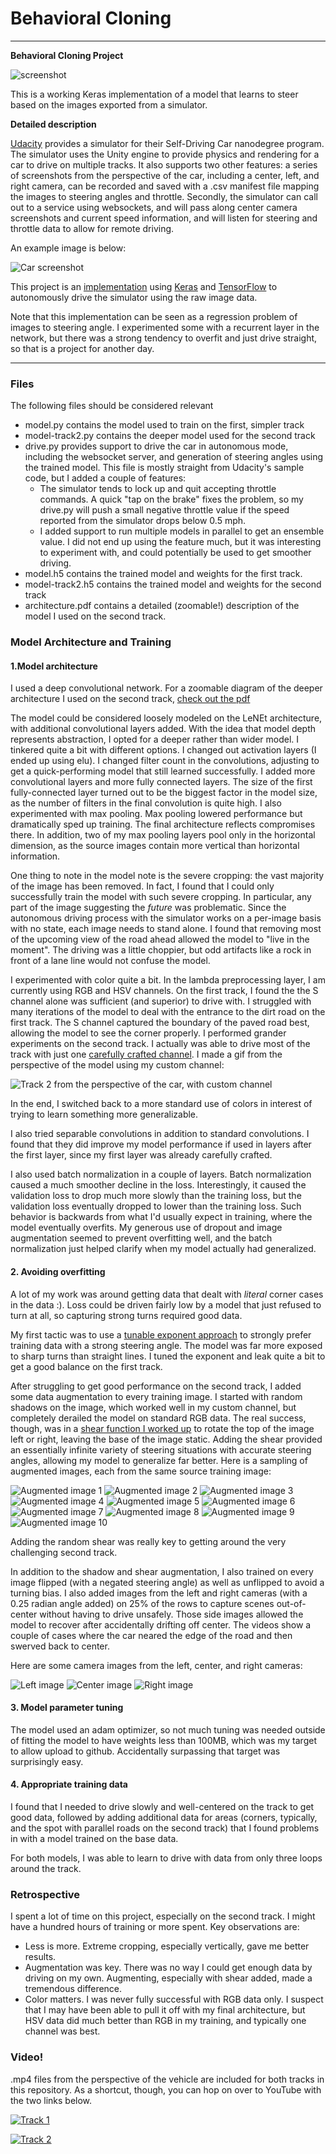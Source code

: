 # **Behavioral Cloning** 

---

**Behavioral Cloning Project**

![screenshot][screenshot]

This is a working Keras implementation of a model that learns to steer
based on the images exported from a simulator.

**Detailed description**

[Udacity](https://www.udacity.com/) provides a simulator for their Self-Driving Car nanodegree program.
The simulator uses the Unity engine to provide physics and rendering for a car to drive on multiple tracks. It also supports two other features: a series of screenshots from the perspective of the car, including a center, left, and right camera, can be recorded and saved with a .csv manifest file mapping the images to steering angles and throttle. Secondly, the simulator can call out to a service using websockets, and will pass along center camera screenshots and current speed information, and will listen for steering and throttle data to allow for remote driving.

An example image is below:

![Car screenshot][Car screenshot]

This project is an [implementation](https://github.com/gardenermike/behavioral-cloning/blob/master/model.py) using [Keras](https://keras.io/) and [TensorFlow](https://www.tensorflow.org/) to autonomously drive the simulator using the raw image data.

Note that this implementation can be seen as a regression problem of images to steering angle. I experimented some with a recurrent layer in the network, but there was a strong tendency to overfit and just drive straight, so that is a project for another day.


[//]: # (Image References)

[Car screenshot]: ./images/center_2017_07_19_14_59_55_829.jpg "Example data"
[Narrow image]: ./images/output.jpg "Narrow slice of image"
[Augmented image 1]: ./images/output_0.jpg "Augmented image 1"
[Augmented image 2]: ./images/output_1.jpg "Augmented image 2"
[Augmented image 3]: ./images/output_2.jpg "Augmented image 3"
[Augmented image 4]: ./images/output_3.jpg "Augmented image 4"
[Augmented image 5]: ./images/output_4.jpg "Augmented image 5"
[Augmented image 6]: ./images/output_5.jpg "Augmented image 6"
[Augmented image 7]: ./images/output_6.jpg "Augmented image 7"
[Augmented image 8]: ./images/output_7.jpg "Augmented image 8"
[Augmented image 9]: ./images/output_8.jpg "Augmented image 9"
[Augmented image 10]: ./images/output_9.jpg "Augmented image 10"
[gif_as_model]: ./images/track_2_as_model.gif "Track 2 as model"
[screenshot]: ./images/screenshot.png "Screenshot"
[left_image]: ./images/left_2017_06_23_12_57_27_008.jpg "Left image"
[center_image]: ./images/center_2017_06_23_12_57_27_008.jpg "Center image"
[right_image]: ./images/right_2017_06_23_12_57_27_008.jpg "Right image"

---
### Files

The following files should be considered relevant
* model.py contains the model used to train on the first, simpler track
* model-track2.py contains the deeper model used for the second track
* drive.py provides support to drive the car in autonomous mode, including the websocket server, and generation of steering angles using the trained model. This file is mostly straight from Udacity's sample code, but I added a couple of features:
  - The simulator tends to lock up and quit accepting throttle commands. A quick "tap on the brake" fixes the problem, so my drive.py will push a small negative throttle value if the speed reported from the simulator drops below 0.5 mph.
  - I added support to run multiple models in parallel to get an ensemble value. I did not end up using the feature much, but it was interesting to experiment with, and could potentially be used to get smoother driving.
* model.h5 contains the trained model and weights for the first track.
* model-track2.h5 contains the trained model and weights for the second track
* architecture.pdf contains a detailed (zoomable!) description of the model I used on the second track.


### Model Architecture and Training

#### 1.Model architecture

I used a deep convolutional network. For a zoomable diagram of the deeper architecture I used on the second track, [check out the pdf](https://raw.githubusercontent.com/gardenermike/behavioral-cloning/master/architecture.pdf)

The model could be considered loosely modeled on the LeNEt architecture, with additional convolutional layers added. With the idea that model depth represents abstraction, I opted for a deeper rather than wider model. I tinkered quite a bit with different options. I changed out activation layers (I ended up using elu). I changed filter count in the convolutions, adjusting to get a quick-performing model that still learned successfully. I added more convolutional layers and more fully connected layers. The size of the first fully-connected layer turned out to be the biggest factor in the model size, as the number of filters in the final convolution is quite high. I also experimented with max pooling. Max pooling lowered performance but dramatically sped up training. The final architecture reflects compromises there. In addition, two of my max pooling layers pool only in the horizontal dimension, as the source images contain more vertical than horizontal information.

One thing to note in the model note is the severe cropping: the vast majority of the image has been removed. In fact, I found that I could only successfully train the model with such severe cropping. In particular, any part of the image suggesting the _future_ was problematic. Since the autonomous driving process with the simulator works on a per-image basis with no state, each image needs to stand alone. I found that removing most of the upcoming view of the road ahead allowed the model to "live in the moment". The driving was a little choppier, but odd artifacts like a rock in front of a lane line would not confuse the model.

I experimented with color quite a bit. In the lambda preprocessing layer, I am currently using RGB and HSV channels. On the first track, I found the the S channel alone was sufficient (and superior) to drive with. I struggled with many iterations of the model to deal with the entrance to the dirt road on the first track. The S channel captured the boundary of the paved road best, allowing the model to see the corner properly.
I performed grander experiments on the second track. I actually was able to drive most of the track with just one [carefully crafted channel](https://github.com/gardenermike/behavioral-cloning/blob/master/model-track2.py#L217).
I made a gif from the perspective of the model using my custom channel:

![Track 2 from the perspective of the car, with custom channel][gif_as_model]

In the end, I switched back to a more standard use of colors in interest of trying to learn something more generalizable.

I also tried separable convolutions in addition to standard convolutions. I found that they did improve my model performance if used in layers after the first layer, since my first layer was already carefully crafted.

I also used batch normalization in a couple of layers. Batch normalization caused a much smoother decline in the loss. Interestingly, it caused the validation loss to drop much more slowly than the training loss, but the validation loss eventually dropped to lower than the training loss. Such behavior is backwards from what I'd usually expect in training, where the model eventually overfits. My generous use of dropout and image augmentation seemed to prevent overfitting well, and the batch normalization just helped clarify when my model actually had generalized.

#### 2. Avoiding overfitting

A lot of my work was around getting data that dealt with _literal_ corner cases in the data :). Loss could be driven fairly low by a model that just refused to turn at all, so capturing strong turns required good data.

My first tactic was to use a [tunable exponent approach](https://github.com/gardenermike/behavioral-cloning/blob/master/model.py#L72) to strongly prefer training data with a strong steering angle. The model was far more exposed to sharp turns than straight lines. I tuned the exponent and leak quite a bit to get a good balance on the first track.

After struggling to get good performance on the second track, I added some data augmentation to every training image. I started with random shadows on the image, which worked well in my custom channel, but completely derailed the model on standard RGB data. The real success, though, was in a [shear function I worked up](https://github.com/gardenermike/behavioral-cloning/blob/master/model-track2.py#L98) to rotate the top of the image left or right, leaving the base of the image static. Adding the shear provided an essentially infinite variety of steering situations with accurate steering angles, allowing my model to generalize far better. Here is a sampling of augmented images, each from the same source training image:

![Augmented image 1][Augmented image 1]
![Augmented image 2][Augmented image 2]
![Augmented image 3][Augmented image 3]
![Augmented image 4][Augmented image 4]
![Augmented image 5][Augmented image 5]
![Augmented image 6][Augmented image 6]
![Augmented image 7][Augmented image 7]
![Augmented image 8][Augmented image 8]
![Augmented image 9][Augmented image 9]
![Augmented image 10][Augmented image 10]


Adding the random shear was really key to getting around the very challenging second track.

In addition to the shadow and shear augmentation, I also trained on every image flipped (with a negated steering angle) as well as unflipped to avoid a turning bias. I also added images from the left and right cameras (with a 0.25 radian angle added) on 25% of the rows to capture scenes out-of-center without having to drive unsafely. Those side images allowed the model to recover after accidentally drifting off center. The videos show a couple of cases where the car neared the edge of the road and then swerved back to center.

Here are some camera images from the left, center, and right cameras:

![Left image][left_image]
![Center image][center_image]
![Right image][right_image]


#### 3. Model parameter tuning

The model used an adam optimizer, so not much tuning was needed outside of fitting the model to have weights less than 100MB, which was my target to allow upload to github. Accidentally surpassing that target was surprisingly easy.

#### 4. Appropriate training data

I found that I needed to drive slowly and well-centered on the track to get good data, followed by adding additional data for areas (corners, typically, and the spot with parallel roads on the second track) that I found problems in with a model trained on the base data.

For both models, I was able to learn to drive with data from only three loops around the track.


### Retrospective
I spent a lot of time on this project, especially on the second track. I might have a hundred hours of training or more spent.
Key observations are:
* Less is more. Extreme cropping, especially vertically, gave me better results.
* Augmentation was key. There was no way I could get enough data by driving on my own. Augmenting, especially with shear added, made a tremendous difference.
* Color matters. I was never fully successful with RGB data only. I suspect that I may have been able to pull it off with my final architecture, but HSV data did much better than RGB in my training, and typically one channel was best.

### Video!

.mp4 files from the perspective of the vehicle are included for both tracks in this repository. As a shortcut, though, you can hop on over to YouTube with the two links below.

[![Track 1](http://img.youtube.com/vi/7yL9rPkTVy8/hqdefault.jpg)](https://youtu.be/7yL9rPkTVy8)

[![Track 2](http://img.youtube.com/vi/bSAa5H7R92s/hqdefault.jpg)](https://youtu.be/bSAa5H7R92s)
